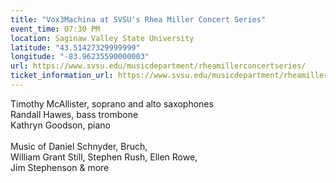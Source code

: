 ```yaml
---
title: "Vox3Machina at SVSU's Rhea Miller Concert Series"
event_time: 07:30 PM
location: Saginaw Valley State University
latitude: "43.51427329999999"
longitude: "-83.96235590000003"
url: https://www.svsu.edu/musicdepartment/rheamillerconcertseries/
ticket_information_url: https://www.svsu.edu/musicdepartment/rheamillerconcertseries/
---
```

Timothy McAllister, soprano and alto saxophones<br>
Randall Hawes, bass trombone<br>
Kathryn Goodson, piano<br>
<br>
Music of Daniel Schnyder, Bruch, <br>William Grant Still,
Stephen Rush, Ellen Rowe, <br>Jim Stephenson & more